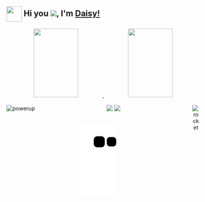 ## <img align="center" height="40" width="40" src="https://avatars.githubusercontent.com/u/42086423?s=200&v=4"> Hi you <img src="https://github.com/TheDudeThatCode/TheDudeThatCode/blob/master/Assets/Hi.gif" width="29px">, I'm [Daisy!](https://www.linkedin.com/in/daisymonte) 


<div align="center">
  <a href="https://github.com/DaisyMonte">
  <img width="48%" height="180em" src="https://github-readme-stats.vercel.app/api?username=DaisyMonte&show_icons=true&theme=dracula&include_all_commits=true&count_private=true"/>
  <img width="48%" height="180em" src="https://github-readme-streak-stats.herokuapp.com/?user=DaisyMonte&theme=dracula"/>
<div>
  
<div style="display: inline_block"><br>
  <img align="left" alt="powerup" src="https://github.com/TheDudeThatCode/TheDudeThatCode/blob/master/Assets/powerup.gif">
  <a align="center" target="_blank" href="https://www.linkedin.com/in/daisymonte"><img src="https://img.shields.io/badge/-LinkedIn-%230077B5?style=for-the-badge&logo=linkedin&logoColor=white" target="_blank"></a>
  <a align="center" target="_blank" href="https://instagram.com/daisynvolvedora"><img src="https://img.shields.io/badge/-Instagram-%23E4405F?style=for-the-badge&logo=instagram&logoColor=white" target="_blank"></a>
  <img width="4%" height="4%" align="right" alt="rocket" src="https://github.com/TheDudeThatCode/TheDudeThatCode/blob/master/Assets/Rocket.gif">
</div>

  ##
 
<div> 
  
   
  ![Snake animation](https://github.com/DaisyMonte/DaisyMonte/blob/output/github-contribution-grid-snake.svg)
</div>
